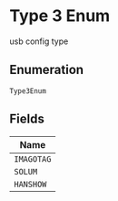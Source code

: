 
# Type 3 Enum

usb config type

## Enumeration

`Type3Enum`

## Fields

| Name |
|  --- |
| `IMAGOTAG` |
| `SOLUM` |
| `HANSHOW` |

